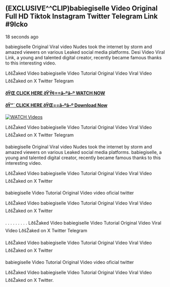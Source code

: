 ## (EXCLUSIVE^^CLIP)babiegiselle Video Original Full HD Tiktok Instagram Twitter Telegram Link #9lcko

18 seconds ago

babiegiselle Original Viral video Nudes took the internet by storm and amazed viewers on various Leaked social media platforms. Desi Video Viral Link, a young and talented digital creator, recently became famous thanks to this interesting video.

LðšŽaked Video babiegiselle Video Tutorial Original Video Viral Video LðšŽaked on X Twitter Telegram

**[ðŸŒ CLICK HERE ðŸŸ¢==â–ºâ–º WATCH NOW](https://clips-mediaa.blogspot.com/2025/02/video-viral-download.html)**

**[ðŸ”´ CLICK HERE ðŸŒ==â–ºâ–º Download Now](https://clips-mediaa.blogspot.com/2025/02/video-viral-download.html)**

[![WATCH Videos](https://i.imgur.com/dJHk4Zq.gif)](https://clips-mediaa.blogspot.com/2025/02/video-viral-download.html)

LðšŽaked Video babiegiselle Video Tutorial Original Video Viral Video LðšŽaked on X Twitter Telegram

babiegiselle Original Viral video Nudes took the internet by storm and amazed viewers on various Leaked social media platforms. babiegiselle, a young and talented digital creator, recently became famous thanks to this interesting video.

LðšŽaked Video babiegiselle Video Tutorial Original Video Viral Video LðšŽaked on X Twitter

babiegiselle Video Tutorial Original Video video oficial twitter

LðšŽaked Video babiegiselle Video Tutorial Original Video Viral Video LðšŽaked on X Twitter

. . . . . . . . . LðšŽaked Video babiegiselle Video Tutorial Original Video Viral Video LðšŽaked on X Twitter Telegram

LðšŽaked Video babiegiselle Video Tutorial Original Video Viral Video LðšŽaked on X Twitter

babiegiselle Video Tutorial Original Video video oficial twitter

LðšŽaked Video babiegiselle Video Tutorial Original Video Viral Video LðšŽaked on X Twitter.